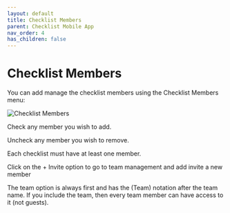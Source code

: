 ```yaml
---
layout: default
title: Checklist Members
parent: Checklist Mobile App
nav_order: 4
has_children: false
---
```


# Checklist Members

 You can add manage the checklist members using the Checklist Members menu:

![Checklist Members](/assets/images/mobile/checklist-members.png)

Check any member you wish to add.

Uncheck any member you wish to remove. 

Each checklist must have at least one member.

Click on the + Invite option to go to team management and add invite a new member

The team option is always first and has the (Team) notation after the team name. If you include the team, then every team member can have access to it (not guests).